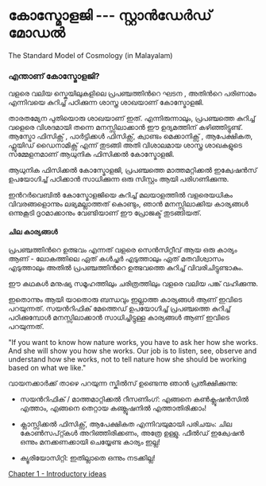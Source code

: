 
# കോസ്മോളജി  --- സ്റ്റാൻഡേർഡ് മോഡൽ 
The Standard Model of Cosmology (in Malayalam)

### എന്താണ് കോസ്മോളജി?

വളരെ വലിയ സ്കെയിലുകളിലെ പ്രപഞ്ചത്തിന്‍റെ ഘടന , അതിന്‍റെ പരിണാമം എന്നിവയെ കുറിച്ച് പഠിക്കുന്ന ശാസ്ത്ര ശാഖയാണ് കോസ്മോളജി. 

താരതമ്യേന പുതിയൊരു ശാഖയാണ്  ഇത്. എന്നിരുന്നാലും, പ്രപഞ്ചത്തെ  കുറിച്ച് വളെരെ വിശദമായി തന്നെ മനസ്സിലാക്കാൻ  ഈ  ഉദ്യമത്തിന് കഴിഞ്ഞിട്ടുണ്ട്. ആസ്ട്രോ ഫിസിക്സ് , പാർട്ടിക്കൾ ഫിസിക്സ്,  ക്വാണ്ടം മെക്കാനിക്സ് , ആപേക്ഷികത, ഫ്ലൂയിഡ് ഡൈനാമിക്സ് എന്ന് തുടങ്ങി അതി വിശാലമായ ശാസ്ത്ര ശാഖകളുടെ സമ്മേളനമാണ് ആധുനിക ഫിസിക്കൽ  കോസ്മോളജി.

ആധുനിക ഫിസിക്കൽ കോസ്മോളജി, പ്രപഞ്ചത്തെ മാത്തമറ്റിക്കൽ ഇക്വേഷൻസ് ഉപയോഗിച്ച് പഠിക്കാന്‍  സാധിക്കുന്ന ഒരു സിസ്റ്റം ആയി പരിഗണിക്കുന്നു.

ഇന്‍റര്‍വെബില്‍ കോസ്മോളജിയെ കുറിച്ച് മലയാളത്തില്‍ വളരെയധികം വിവരങ്ങളൊന്നും ലഭ്യമല്ലാത്തത് കൊണ്ടും, ഞാന്‍ മനസ്സിലാക്കിയ കാര്യങ്ങള്‍ ഒന്നുകൂടി ദൃഠമാക്കാനും വേണ്ടിയാണ് ഈ പ്രോജക്ട് തുടങ്ങിയത്. 

#### ചില കാര്യങ്ങള്‍ 

പ്രപഞ്ചത്തിന്‍റെ ഉത്ഭവം എന്നത് വളരെ സെന്‍സിറ്റീവ് ആയ ഒരു കാര്യം ആണ് - ലോകത്തിലെ ഏത് കള്‍ച്ചര്‍ എടുത്താലും ഏത് മതവിശ്വാസം എടുത്താലും അതില്‍ പ്രപഞ്ചത്തിന്‍റെ ഉത്ഭവത്തെ കുറിച്ച് വിവരിചിട്ടുണ്ടാകും.

 ഈ കഥകള്‍ മനുഷ്യ സമൂഹത്തിലും ചരിത്രത്തിലും വളരെ വലിയ പങ്ക് വഹിക്കുന്നു.

ഇതൊന്നും ആയി യാതൊരു ബന്ധവും ഇല്ലാത്ത കാര്യങ്ങള്‍ ആണ് ഇവിടെ പറയുന്നത്. സയന്‍റിഫിക് മേത്തെഡ് ഉപയോഗിച്ച് പ്രപഞ്ചത്തെ കുറിച്ച് പഠിക്കുമ്പോള്‍ മനസ്സിലാക്കാന്‍ സാധിച്ചിട്ടുള്ള കാര്യങ്ങള്‍ ആണ് ഇവിടെ പറയുന്നത്.

"If you want to know how nature works, you have to ask her how she works. And she will show you how she works. Our job is to listen, see, observe and understand how she works, not to tell nature how she should be working based on what we like."  

വായനക്കാര്‍ക്ക് താഴെ പറയുന്ന സ്കില്‍സ് ഉണ്ടെന്നു ഞാന്‍ പ്രതീക്ഷിക്കുന്നു:
 
* സയന്‍റിഫിക് / മാത്തമാറ്റിക്കല്‍ റീസണിംഗ്: എങ്ങനെ കണ്‍ക്ലൂഷന്‍സില്‍ എത്താം, എങ്ങനെ തെറ്റായ കണ്ക്ലൂഷനില്‍ എത്താതിരിക്കാം!


* ക്ലാസ്സിക്കല്‍ ഫിസിക്സ്, ആപേക്ഷികത എന്നിവയുമായി പരിചയം: ചില കോണ്‍സപ്റ്റ്കള്‍ അറിഞ്ഞിരിക്കണം, അത്രേ ഉള്ളു. ഫീല്‍ഡ് ഇക്വേഷന്‍ ഒന്നും മനക്കണക്കായി ചെയ്യേണ്ട കാര്യം ഇല്ല!
  
 
* ക്യൂരിയോസിറ്റി: ഇതില്ലാതെ ഒന്നും നടക്കില്ല!





[Chapter 1 - Introductory ideas](/chapters/ch1-intro.md)
